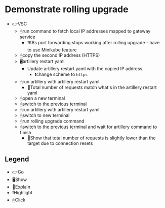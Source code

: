 # Demonstrate rolling upgrade

- 👉VSC
  - 🖱run command to fetch local IP addresses mapped to gateway service
    - ❗️K8s port forwarding stops working after rolling upgrade - have to use Minikube feature
  - 🖱copy the second IP address (HTTPS)
  - 🖥artillery restart yaml
    - Update artillery restart yaml with the copied IP address
      - ❗️change scheme to `https`
  - 🖱run artillery with artillery restart yaml
    - 📢Total number of requests match what's in the artillery restart yaml
  - 🖱open a new terminal
  - 🖱switch to the previous terminal
  - 🖱run artillery with artillery restart yaml
  - 🖱switch to new terminal
  - 🖱run rolling upgrade command
  - 🖱switch to the previous terminal and wait for artillery command to finish
    - 📢Show that total number of requests is slightly lower than the target due to connection resets

## Legend

- 👉Go
- 🖥Show
- 📢Explain
- ❗️Highlight
- 🖱Click
